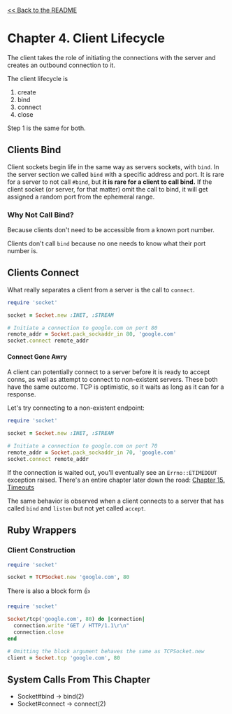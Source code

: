 [&lt;&lt; Back to the README](README.md)

# Chapter 4. Client Lifecycle

The client takes the role of initiating the connections with the server and
creates an outbound connection to it.

The client lifecycle is

1. create
2. bind
3. connect
4. close

Step 1 is the same for both.

## Clients Bind

Client sockets begin life in the same way as servers sockets, with `bind`. In
the server section we called `bind` with a specific address and port. It is rare
for a server to not call `#bind`, but **it is rare for a client to call bind.**
If the client socket (or server, for that matter) omit the call to bind, it will
get assigned a random port from the ephemeral range.

### Why Not Call Bind?

Because clients don't need to be accessible from a known port number.

Clients don't call `bind` because no one needs to know what their port number
is.

## Clients Connect

What really separates a client from a server is the call to `connect`.

```ruby
require 'socket'

socket = Socket.new :INET, :STREAM

# Initiate a connection to google.com on port 80
remote_addr = Socket.pack_sockaddr_in 80, 'google.com'
socket.connect remote_addr
```

#### Connect Gone Awry

A client can potentially connect to a server before it is ready to accept conns,
as well as attempt to connect to non-existent servers. These both have the same
outcome. TCP is optimistic, so it waits as long as it can for a response.

Let's try connecting to a non-existent endpoint:

```ruby
require 'socket'

socket = Socket.new :INET, :STREAM

# Initiate a connection to google.com on port 70
remote_addr = Socket.pack_sockaddr_in 70, 'google.com'
socket.connect remote_addr
```

If the connection is waited out, you'll eventually see an `Errno::ETIMEDOUT`
exception raised. There's an entire chapter later down the road: 
[Chapter 15. Timeouts](ch15-timeouts.md)

The same behavior is observed when a client connects to a server that has
called `bind` and `listen` but not yet called `accept`.

## Ruby Wrappers

### Client Construction

```ruby
require 'socket'

socket = TCPSocket.new 'google.com', 80
```

There is also a block form :+1:

```ruby
require 'socket'

Socket/tcp('google.com', 80) do |connection|
  connection.write "GET / HTTP/1.1\r\n"
  connection.close
end

# Omitting the block argument behaves the same as TCPSocket.new
client = Socket.tcp 'google.com', 80
```

## System Calls From This Chapter

* Socket#bind -> bind(2)
* Socket#connect -> connect(2)

